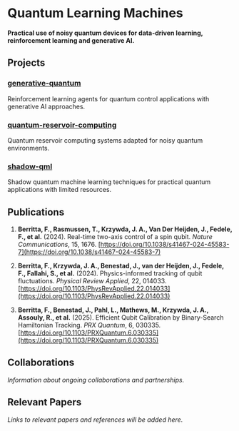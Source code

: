 # Quantum Learning Machines

**Practical use of noisy quantum devices for data-driven learning, reinforcement learning and generative AI.**

## Projects

### [generative-quantum](https://github.com/JAK-lab/qlm-generative-quantum)
Reinforcement learning agents for quantum control applications with generative AI approaches.

### [quantum-reservoir-computing](https://github.com/JAK-lab/qlm-quantum-reservoir-computing)
Quantum reservoir computing systems adapted for noisy quantum environments.

### [shadow-qml](https://github.com/JAK-lab/qlm-shadow-qml)
Shadow quantum machine learning techniques for practical quantum applications with limited resources.

## Publications

1. **Berritta, F., Rasmussen, T., Krzywda, J. A., Van Der Heijden, J., Fedele, F., et al.** (2024). Real-time two-axis control of a spin qubit. *Nature Communications*, 15, 1676. [https://doi.org/10.1038/s41467-024-45583-7](https://doi.org/10.1038/s41467-024-45583-7)

2. **Berritta, F., Krzywda, J. A., Benestad, J., van der Heijden, J., Fedele, F., Fallahi, S., et al.** (2024). Physics-informed tracking of qubit fluctuations. *Physical Review Applied*, 22, 014033. [https://doi.org/10.1103/PhysRevApplied.22.014033](https://doi.org/10.1103/PhysRevApplied.22.014033)

3. **Berritta, F., Benestad, J., Pahl, L., Mathews, M., Krzywda, J. A., Assouly, R., et al.** (2025). Efficient Qubit Calibration by Binary-Search Hamiltonian Tracking. *PRX Quantum*, 6, 030335. [https://doi.org/10.1103/PRXQuantum.6.030335](https://doi.org/10.1103/PRXQuantum.6.030335)

## Collaborations

*Information about ongoing collaborations and partnerships.*

## Relevant Papers

*Links to relevant papers and references will be added here.*